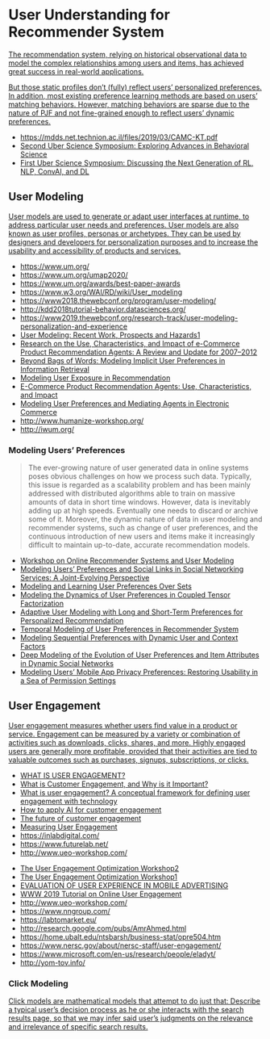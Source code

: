 # User Understanding for Recommender System

[The recommendation system, relying on historical observational data to model the complex relationships among users and items, has achieved great success in real-world applications.](https://dl.acm.org/doi/abs/10.1145/3624986)

[But those static profiles don’t (fully) reflect users’ personalized preferences. In addition, most existing preference learning methods are based on users’ matching behaviors. However, matching behaviors are sparse due to the nature of PJF and not fine-grained enough to reflect users’ dynamic preferences.](https://link.springer.com/chapter/10.1007/978-3-030-73197-7_24)


* https://mdds.net.technion.ac.il/files/2019/03/CAMC-KT.pdf
* [Second Uber Science Symposium: Exploring Advances in Behavioral Science](https://eng.uber.com/second-uber-science-symposium-behavioral-science)
* [First Uber Science Symposium: Discussing the Next Generation of RL, NLP, ConvAI, and DL](https://www.uber.com/en-HK/blog/uber-science-symposium-2018/)

## User Modeling

[User models are used to generate or adapt user interfaces at runtime, to address particular user needs and preferences. User models are also known as user profiles, personas or archetypes. They can be used by designers and developers for personalization purposes and to increase the usability and accessibility of products and services.](https://www.w3.org/WAI/RD/wiki/User_modeling)

- https://www.um.org/
- https://www.um.org/umap2020/
- https://www.um.org/awards/best-paper-awards
- https://www.w3.org/WAI/RD/wiki/User_modeling
- https://www2018.thewebconf.org/program/user-modeling/
- http://kdd2018tutorial-behavior.datasciences.org/
- https://www2019.thewebconf.org/research-track/user-modeling-personalization-and-experience
- [User Modeling: Recent Work, Prospects and Hazards1](https://www.ics.uci.edu/~kobsa/papers/1993-aui-kobsa.pdf)
- [Research on the Use, Characteristics, and Impact of e-Commerce Product Recommendation Agents: A Review and Update for 2007–2012](https://link.springer.com/chapter/10.1007%2F978-3-642-39747-9_18)
- [Beyond Bags of Words: Modeling Implicit User Preferences in Information Retrieval](http://ciir.cs.umass.edu/pubfiles/ir-491.pdf)
- [Modeling User Exposure in Recommendation](http://www.cs.columbia.edu/~blei/papers/LiangCharlinMcInerneyBlei2016.pdf)
- [E-Commerce Product Recommendation Agents: Use, Characteristics, and Impact](https://misq.org/catalog/product/view/id/222)
- [Modeling User Preferences and Mediating Agents in Electronic Commerce](http://ii.tudelft.nl/~catholijn/publications/sites/default/files/Dastani_Modeling%20user%20preferences%202001.pdf)
- http://www.humanize-workshop.org/
- http://iwum.org/

### Modeling Users’ Preferences


> The ever-growing nature of user generated data in online systems poses obvious challenges on how we process such data. Typically, this issue is regarded as a scalability problem and has been mainly addressed with distributed algorithms able to train on massive amounts of data in short time windows. However, data is inevitably adding up at high speeds. Eventually one needs to discard or archive some of it. Moreover, the dynamic nature of data in user modeling and recommender systems, such as change of user preferences, and the continuous introduction of new users and items make it increasingly difficult to maintain up-to-date, accurate recommendation models.

- [Workshop on Online Recommender Systems and User Modeling](https://recsys.acm.org/recsys19/orsum/)
- [Modeling Users’ Preferences and Social Links in Social Networking Services: A Joint-Evolving Perspective](http://staff.ustc.edu.cn/~cheneh/paper_pdf/2016/Le-Wu-AAAI.pdf)
- [Modeling and Learning User Preferences Over Sets](https://www.seas.upenn.edu/~eeaton/papers/Wagstaff2010Modeling.pdf)
- [Modeling the Dynamics of User Preferences in Coupled Tensor Factorization](http://delab.csd.auth.gr/papers/RecSys2014rn.pdf)
- [Adaptive User Modeling with Long and Short-Term Preferences for Personalized Recommendation](https://www.ijcai.org/Proceedings/2019/0585.pdf)
- [Temporal Modeling of User Preferences in Recommender System](http://ceur-ws.org/Vol-2711/paper40.pdf)
- [Modeling Sequential Preferences with Dynamic User and Context Factors](https://fangyuan1st.github.io/paper/ECML16_SEQ_slides.pdf)
- [Deep Modeling of the Evolution of User Preferences and Item Attributes in Dynamic Social Networks](https://dl.acm.org/doi/10.1145/3184558.3186956)
- [Modeling Users’ Mobile App Privacy Preferences: Restoring Usability in a Sea of Permission Settings](https://www.usenix.org/system/files/conference/soups2014/soups14-paper-lin.pdf)




## User Engagement

[User engagement measures whether users find value in a product or service. Engagement can be measured by a variety or combination of activities such as downloads, clicks, shares, and more. Highly engaged users are generally more profitable, provided that their activities are tied to valuable outcomes such as purchases, signups, subscriptions, or clicks.](https://mixpanel.com/topics/what-is-user-engagement/)

* [WHAT IS USER ENGAGEMENT?](https://mixpanel.com/topics/what-is-user-engagement/)
* [What is Customer Engagement, and Why is it Important?](https://blog.smile.io/what-is-customer-engagement-and-why-is-it-important)
* [What is user engagement? A conceptual framework for defining user engagement with technology](https://open.library.ubc.ca/cIRcle/collections/facultyresearchandpublications/52383/items/1.0107445)
* [How to apply AI for customer engagement](https://www.pega.com/artificial-intelligence-applications)
* [The future of customer engagement](https://dma.org.uk/event/the-future-of-customer-engagement)
* [Measuring User Engagement](https://mounia-lalmas.blog/2013/04/29/measuring-user-engagement/)
* https://inlabdigital.com/
* https://www.futurelab.net/
* http://www.ueo-workshop.com/
- [The User Engagement Optimization Workshop2](http://www.ueo-workshop.com/)
- [The User Engagement Optimization Workshop1](http://www.ueo-workshop.com/previous-editions/ueo-2013-at-cikm-2013/)
- [EVALUATION OF USER EXPERIENCE IN MOBILE ADVERTISING](http://galjot.si/research)
- [WWW 2019 Tutorial on Online User Engagement](https://onlineuserengagement.github.io/)
- http://www.ueo-workshop.com/
- https://www.nngroup.com/
- https://labtomarket.eu/
- http://research.google.com/pubs/AmrAhmed.html
- https://home.ubalt.edu/ntsbarsh/business-stat/opre504.htm
- https://www.nersc.gov/about/nersc-staff/user-engagement/
- https://www.microsoft.com/en-us/research/people/eladyt/
- http://yom-tov.info/


### Click Modeling

[Click models are mathematical models that attempt to do just that: Describe a typical userʼs decision process as he or she interacts with the search results page, so that we may infer said userʼs judgments on the relevance and irrelevance of specific search results.](https://innovation.ebayinc.com/tech/engineering/click-modeling-for-ecommerce/)